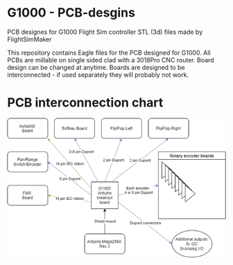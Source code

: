 # G1000 - PCB-desgins
PCB designes for G1000 Flight Sim controller STL (3d) files made by FlightSimMaker

This repository contains Eagle files for the PCB designed for G1000. All PCBs are millable on single sided clad with a 3018Pro CNC router.
Board design can be changed at anytime.
Boards are designed to be interconnected - if used separately they will probably not work.

# PCB interconnection chart

![Flowchart](/docs/G1000%20connection%20chart.png?)
